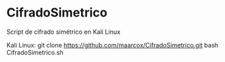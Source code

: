 # CifradoSimetrico
Script de cifrado simétrico en Kali Linux

Kali Linux:
git clone https://github.com/maarcox/CifradoSimetrico.git
bash CifradoSimetrico.sh
